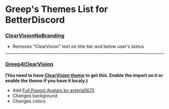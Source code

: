 # Greep's Themes List for BetterDiscord

### [ClearVisionNoBranding](ClearVisionNoBranding.theme.css)
- Removes "ClearVision" text on title bar and below user's status

---

### [Greep4ClearVision](Greep4ClearVision.theme.css)

**(You need to have [ClearVision theme](https://betterdiscordlibrary.com/themes/ClearVision) to get this. Enable the import on it or enable the theme if you have it localy.)**
- Add [Full Popout Avatars by asteria5675](https://asteria5675.github.io/addons/full_popout_avatars.css)
- Changes background
- Changes colors
